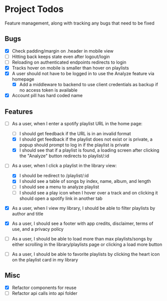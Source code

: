# Project Todos
Feature management, along with tracking any bugs that need to be fixed
## Bugs
- [x] Check padding/margin on .header in mobile view
- [ ] Hitting back keeps state even after logout/login
- [ ] Reloading on authenticated endpoints redirects to login
- [x] Tracks hover on mobile is smaller than hover on playlists
- [x] A user should not have to be logged in to use the Analyze feature via homepage
  - [x] Add a middleware to backend to use client credentials as backup if no access token is available
- [x] Account pill has hard coded name

## Features
- [ ] As a user, when I enter a spotify playlist URL in the home page:
  - [ ] I should get feedback if the URL is in an invalid format
  - [x] I should get feedback if the playlist does not exist or is private, a popup should prompt to log in if the playlist is private
  - [x] I should see that if a playlist is found, a loading screen after clicking the "Analyze" button redirects to playlist/:id
- [ ] As a user, when I click a playlist in the library view:
  - [x] I should be redirect to /playlist/:id
  - [x] I should see a table of songs by index, name, album, and length
  - [ ] I should see a menu to analyze playlist
  - [ ] I should see a play icon when I hover over a track and on clicking it should open a spotify link in another tab
- [x] As a user, when I view my library, I should be able to filter playlists by author and title
- [x] As a user, I should see a footer with app credits, disclaimer, terms of use, and a privacy policy
- [ ] As a user, I should be able to load more than max playlists/songs by either scrolling in the library/playlists page or clicking a load more button
- [ ] As a user, I should be able to favorite playlists by clicking the heart icon on the playlist card in my library


## Misc
- [x] Refactor components for reuse
- [ ] Refactor api calls into api folder
